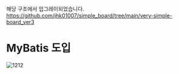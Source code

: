 해당 구조에서 업그레이되었습니다.
https://github.com/jhk01007/simple_board/tree/main/very-simple-board_ver3

# MyBatis 도입

![1212](https://github.com/user-attachments/assets/6f014ced-f8d0-42a3-857c-d43d533da228)
